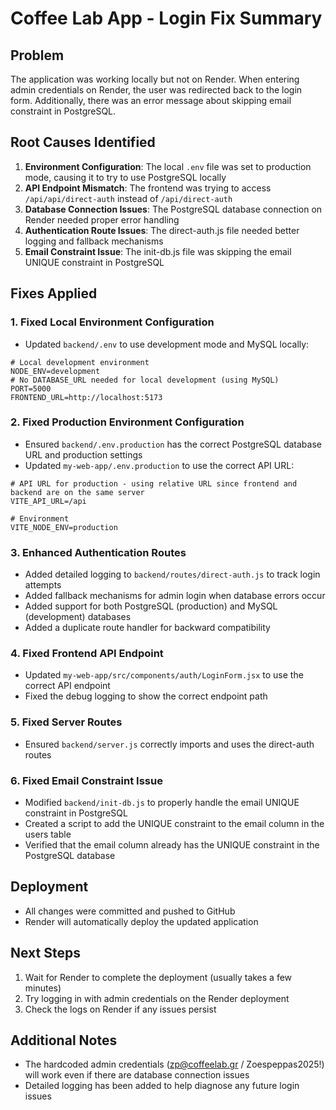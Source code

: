 # Coffee Lab App - Login Fix Summary

## Problem
The application was working locally but not on Render. When entering admin credentials on Render, the user was redirected back to the login form. Additionally, there was an error message about skipping email constraint in PostgreSQL.

## Root Causes Identified
1. **Environment Configuration**: The local `.env` file was set to production mode, causing it to try to use PostgreSQL locally
2. **API Endpoint Mismatch**: The frontend was trying to access `/api/api/direct-auth` instead of `/api/direct-auth`
3. **Database Connection Issues**: The PostgreSQL database connection on Render needed proper error handling
4. **Authentication Route Issues**: The direct-auth.js file needed better logging and fallback mechanisms
5. **Email Constraint Issue**: The init-db.js file was skipping the email UNIQUE constraint in PostgreSQL

## Fixes Applied

### 1. Fixed Local Environment Configuration
- Updated `backend/.env` to use development mode and MySQL locally:
```
# Local development environment
NODE_ENV=development
# No DATABASE_URL needed for local development (using MySQL)
PORT=5000
FRONTEND_URL=http://localhost:5173
```

### 2. Fixed Production Environment Configuration
- Ensured `backend/.env.production` has the correct PostgreSQL database URL and production settings
- Updated `my-web-app/.env.production` to use the correct API URL:
```
# API URL for production - using relative URL since frontend and backend are on the same server
VITE_API_URL=/api

# Environment
VITE_NODE_ENV=production
```

### 3. Enhanced Authentication Routes
- Added detailed logging to `backend/routes/direct-auth.js` to track login attempts
- Added fallback mechanisms for admin login when database errors occur
- Added support for both PostgreSQL (production) and MySQL (development) databases
- Added a duplicate route handler for backward compatibility

### 4. Fixed Frontend API Endpoint
- Updated `my-web-app/src/components/auth/LoginForm.jsx` to use the correct API endpoint
- Fixed the debug logging to show the correct endpoint path

### 5. Fixed Server Routes
- Ensured `backend/server.js` correctly imports and uses the direct-auth routes

### 6. Fixed Email Constraint Issue
- Modified `backend/init-db.js` to properly handle the email UNIQUE constraint in PostgreSQL
- Created a script to add the UNIQUE constraint to the email column in the users table
- Verified that the email column already has the UNIQUE constraint in the PostgreSQL database

## Deployment
- All changes were committed and pushed to GitHub
- Render will automatically deploy the updated application

## Next Steps
1. Wait for Render to complete the deployment (usually takes a few minutes)
2. Try logging in with admin credentials on the Render deployment
3. Check the logs on Render if any issues persist

## Additional Notes
- The hardcoded admin credentials (zp@coffeelab.gr / Zoespeppas2025!) will work even if there are database connection issues
- Detailed logging has been added to help diagnose any future login issues

